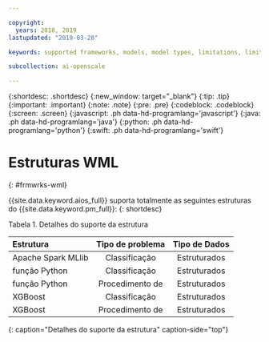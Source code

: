 ```yaml
---

copyright:
  years: 2018, 2019
lastupdated: "2019-03-28"

keywords: supported frameworks, models, model types, limitations, limits

subcollection: ai-openscale

---
```


{:shortdesc: .shortdesc}
{:new_window: target="_blank"}
{:tip: .tip}
{:important: .important}
{:note: .note}
{:pre: .pre}
{:codeblock: .codeblock}
{:screen: .screen}
{:javascript: .ph data-hd-programlang='javascript'}
{:java: .ph data-hd-programlang='java'}
{:python: .ph data-hd-programlang='python'}
{:swift: .ph data-hd-programlang='swift'}

# Estruturas WML
{: #frmwrks-wml}

{{site.data.keyword.aios_full}} suporta totalmente as seguintes estruturas do {{site.data.keyword.pm_full}}:
{: shortdesc}

Tabela 1. Detalhes do suporte da estrutura

| Estrutura | Tipo de problema | Tipo de Dados |
|:---|:---:|:---:|
| Apache Spark MLlib | Classificação | Estruturados |
| função Python | Classificação | Estruturados |
| função Python | Procedimento de | Estruturados |
| XGBoost | Classificação | Estruturados |
| XGBoost | Procedimento de | Estruturados |
{: caption="Detalhes do suporte da estrutura" caption-side="top"}



